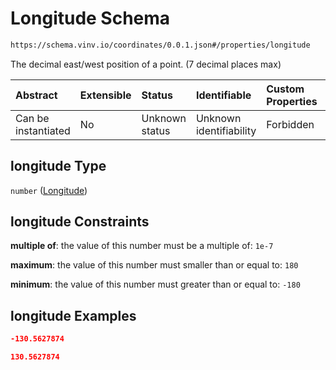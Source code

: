 # Longitude Schema

```txt
https://schema.vinv.io/coordinates/0.0.1.json#/properties/longitude
```

The decimal east/west position of a point. (7 decimal places max)

| Abstract            | Extensible | Status         | Identifiable            | Custom Properties | Additional Properties | Access Restrictions | Defined In                                                                                                        |
| :------------------ | :--------- | :------------- | :---------------------- | :---------------- | :-------------------- | :------------------ | :---------------------------------------------------------------------------------------------------------------- |
| Can be instantiated | No         | Unknown status | Unknown identifiability | Forbidden         | Allowed               | none                | [dereferenced.doc.json\*](../../../../../vinv-schemas/vinv-tree/out/dereferenced.doc.json "open original schema") |

## longitude Type

`number` ([Longitude](dereferenced-properties-longitude.md))

## longitude Constraints

**multiple of**: the value of this number must be a multiple of: `1e-7`

**maximum**: the value of this number must smaller than or equal to: `180`

**minimum**: the value of this number must greater than or equal to: `-180`

## longitude Examples

```json
-130.5627874
```

```json
130.5627874
```
